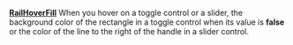 [**RailHoverFill**](properties-fill.md) When you hover on a toggle control or a slider, the background color of the rectangle in a toggle control when its value is **false** or the color of the line to the right of the handle in a slider control.
